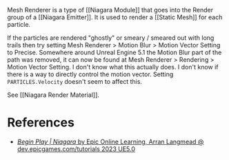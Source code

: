 Mesh Renderer is a type of [[Niagara Module]] that goes into the Render group of a [[Niagara Emitter]].
It is used to render a [[Static Mesh]] for each particle.

If the particles are rendered "ghostly" or smeary / smeared out with long trails then try setting Mesh Renderer > Motion Blur > Motion Vector Setting to Precise.
Somewhere around Unreal Engine 5.1 the Motion Blur part of the path was removed, it can now be found at Mesh Renderer > Rendering > Motion Vector Setting.
I don't know what  this actually does.
I don't know if there is a way to directly control the motion vector.
Setting `PARTICLES.Velocity` doesn't seem to affect this.

See [[Niagara Render Material]].

# References

- [_Begin Play | Niagara_ by Epic Online Learning, Arran Langmead @ dev.epicgames.com/tutorials 2023 UE5.0](https://dev.epicgames.com/community/learning/tutorials/j9YO/unreal-engine-begin-play-niagara)
